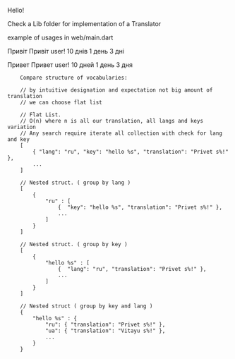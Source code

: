 Hello!

Check a Lib folder for implementation of a Translator

example of usages in web/main.dart

Привіт
Привіт user!
10 днів
1 день
3 дні

Привет
Привет user!
10 дней
1 день
3 дня
        
        Compare structure of vocabularies:

        // by intuitive designation and expectation not big amount of translation
        // we can choose flat list

        // Flat List.
        // O(n) where n is all our translation, all langs and keys variation
        // Any search require iterate all collection with check for lang and key
        [
            { "lang": "ru", "key": "hello %s", "translation": "Privet s%!" },
            ...
        ]

        // Nested struct. ( group by lang )
        [
            {
                "ru" : [
                    {  "key": "hello %s", "translation": "Privet s%!" },
                    ...
                ]
            }
        ]

        // Nested struct. ( group by key )
        [
            {
                "hello %s" : [
                    {  "lang": "ru", "translation": "Privet s%!" },
                    ...
                ]
            }
        ]

        // Nested struct ( group by key and lang )
        {
            "hello %s" : {
                "ru": { "translation": "Privet s%!" },
                "ua": { "translation": "Vitayu s%!" },
                ...
            }
        }